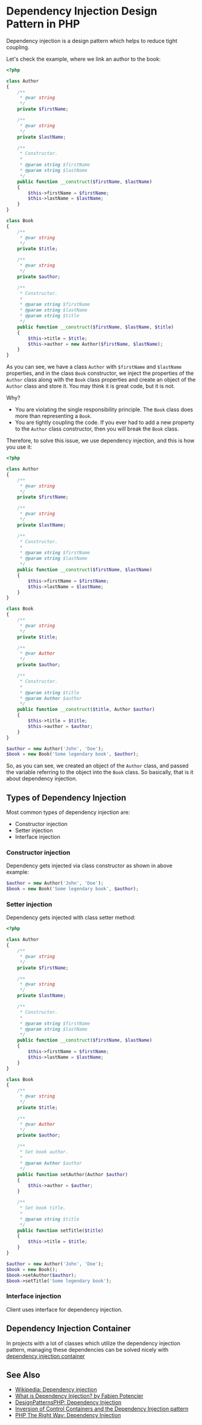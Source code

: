 # Dependency Injection Design Pattern in PHP

Dependency injection is a design pattern which helps to reduce tight coupling.

Let's check the example, where we link an author to the book:

```php
<?php

class Author
{
    /**
     * @var string
     */
    private $firstName;

    /**
     * @var string
     */
    private $lastName;

    /**
     * Constructor.
     *
     * @param string $firstName
     * @param string $lastName
     */
    public function __construct($firstName, $lastName)
    {
        $this->firstName = $firstName;
        $this->lastName = $lastName;
    }
}

class Book
{
    /**
     * @var string
     */
    private $title;

    /**
     * @var string
     */
    private $author;

    /**
     * Constructor.
     *
     * @param string $firstName
     * @param string $lastName
     * @param string $title
     */
    public function __construct($firstName, $lastName, $title)
    {
        $this->title = $title;
        $this->author = new Author($firstName, $lastName);
    }
}
```

As you can see, we have a class `Author` with `$firstName` and `$lastName`
properties, and in the class `Book` constructor, we inject the properties of the
`Author` class along with the `Book` class properties and create an object of the
`Author` class and store it. You may think it is great code, but it is not.

Why?

* You are violating the single responsibility principle. The `Book` class does
  more than representing a `Book`.
* You are tightly coupling the code. If you ever had to add a new property to the
  `Author` class constructor, then you will break the `Book` class.

Therefore, to solve this issue, we use dependency injection, and this is how you
use it:

```php
<?php

class Author
{
    /**
     * @var string
     */
    private $firstName;

    /**
     * @var string
     */
    private $lastName;

    /**
     * Constructor.
     *
     * @param string $firstName
     * @param string $lastName
     */
    public function __construct($firstName, $lastName)
    {
        $this->firstName = $firstName;
        $this->lastName = $lastName;
    }
}

class Book
{
    /**
     * @var string
     */
    private $title;

    /**
     * @var Author
     */
    private $author;

    /**
     * Constructor.
     *
     * @param string $title
     * @param Author $author
     */
    public function __construct($title, Author $author)
    {
        $this->title = $title;
        $this->author = $author;
    }
}

$author = new Author('John', 'Doe');
$book = new Book('Some legendary book', $author);
```

So, as you can see, we created an object of the `Author` class, and passed the
variable referring to the object into the `Book` class. So basically, that is it
about dependency injection.

## Types of Dependency Injection

Most common types of dependency injection are:

* Constructor injection
* Setter injection
* Interface injection

### Constructor injection

Dependency gets injected via class constructor as shown in above example:

```php
$author = new Author('John', 'Doe');
$book = new Book('Some legendary book', $author);
```

### Setter injection

Dependency gets injected with class setter method:

```php
<?php

class Author
{
    /**
     * @var string
     */
    private $firstName;

    /**
     * @var string
     */
    private $lastName;

    /**
     * Constructor.
     *
     * @param string $firstName
     * @param string $lastName
     */
    public function __construct($firstName, $lastName)
    {
        $this->firstName = $firstName;
        $this->lastName = $lastName;
    }
}

class Book
{
    /**
     * @var string
     */
    private $title;

    /**
     * @var Author
     */
    private $author;

    /**
     * Set book author.
     *
     * @param Author $author
     */
    public function setAuthor(Author $author)
    {
        $this->author = $author;
    }

    /**
     * Set book title.
     *
     * @param string $title
     */
    public function setTitle($title)
    {
        $this->title = $title;
    }
}

$author = new Author('John', 'Doe');
$book = new Book();
$book->setAuthor($author);
$book->setTitle('Some legendary book');
```

### Interface injection

Client uses interface for dependency injection.

## Dependency Injection Container

In projects with a lot of classes which utilize the dependency injection pattern,
managing these dependencies can be solved nicely with
[dependency injection container](/oop/dic.md)

## See Also

* [Wikipedia: Dependency injection](https://en.wikipedia.org/wiki/Dependency_injection)
* [What is Dependency Injection? by Fabien Potencier](http://fabien.potencier.org/what-is-dependency-injection.html)
* [DesignPatternsPHP: Dependency Injection](http://designpatternsphp.readthedocs.io/en/latest/Structural/DependencyInjection/README.html)
* [Inversion of Control Containers and the Dependency Injection pattern](http://www.martinfowler.com/articles/injection.html)
* [PHP The Right Way: Dependency Injection](http://www.phptherightway.com/#dependency_injection)
